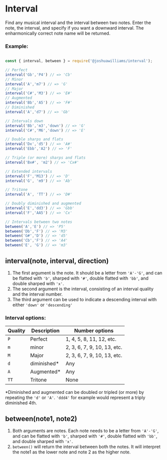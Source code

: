 # Interval
Find any musical interval and the interval between two notes. Enter the note, the interval, and specify if you want a downward interval. The enharmonically correct note name will be returned.
### Example:
```js

const { interval, between } = require('@joshuawilliams/interval');

// Perfect
interval('Gb','P4') // => 'Cb'
// Minor
interval('A','m7') // => 'G'
// Major
interval('C#','M3') // => 'E#'
// Augmented
interval('Bb','A5') // => 'F#'
// Diminished
interval('A','d7') // => 'Gb'

// Intervals down
interval('Bb','m3','down') // => 'G'
interval('C#','M6','down') // => 'E'

// Double sharps and flats
interval('Dx','d5') // => 'A#'
interval('Ebb','A2') // => 'F'

// Triple (or more) sharps and flats
interval('Bx#', 'm2') // => 'Cx#'

// Extended intervals
interval('F','M13') // => 'D'
interval('G', 'm9') // => 'Ab'

// Tritone
interval('A', 'TT') // => 'D#'

// Doubly diminished and augmented
interval('E','dd3') // => 'Gbb'
interval('F','AA5') // => 'Cx'

// Intervals between two notes
between('A','E') // => 'P5'
between('Db','F') // => 'M3'
between('G#','D') // => 'd5'
between('Cb','F') // => 'A4'
between('E', 'G') // => 'm3'

```

## interval(note, interval, direction)
1. The first argument is the note. It should be a letter from `'A'-'G'`, and can be flatted with `'b'`, sharped with `'#'`, double flatted with `'bb'`, and double sharped with `'x'`.
1. The second argument is the interval, consisting of an interval quality and the interval number.
1. The third argument can be used to indicate a descending interval with either `'down'` or `'descending'`
### Interval options: 
| Quality | Description| Number options |
| -- | -- |-- |
| `P` | Perfect | 1, 4, 5, 8, 11, 12, etc. |
| `m` | minor | 2, 3, 6, 7, 9, 10, 13, etc. |
| `M` | Major | 2, 3, 6, 7, 9, 10, 13, etc. |
| `d` | diminished* | Any |
| `A` | Augmented* | Any|
| `TT` | Tritone | None | 
\*Diminished and augmented can be doubled or tripled (or more) by repeating the `'d'` or `'A'`. `'ddd4'` for example would represent a triply diminished 4th.  
## between(note1, note2)
1. Both arguments are notes. Each note needs to be a letter from `'A'-'G'`, and can be flatted with `'b'`, sharped with `'#'`, double flatted with `'bb'`, and double sharped with `'x'`.
1. `between()` will return the interval between both the notes. It will interpret the note1 as the lower note and note 2 as the higher note.
